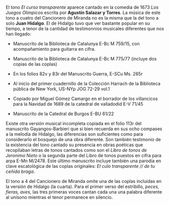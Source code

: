El tono *El curso transparente* aparece cantado en la comedia de 1673
*Los Juegos Olímpicos* escrita por **Agustín Salazar y Torres**. La
música de este tono a cuatro del Cancionero de Miranda no es la misma
que la del tono a solo **Juan Hidalgo**. El de Hidalgo tuvo que ver
bastante popular en su tiempo, a tenor de la cantidad de testimonnios
musicales diferentes que nos han llegado:

-   Manuscrito de la Biblioteca de Catalunya E-Bc M 759/15, con
    acompañamiento para guitarra en cifra.

-   Manuscrito de la Biblioteca de Catalunya E-Bc M 775/77 (incluye dos
    copias de las coplas)

-   En los folios 82v y 83r del Manuscrito Guerra, E-SCu Ms. 265r

-   Al inicio del primer cuadernillo de la Colección Harrach de la
    Biblioteca pública de New York, US-NYp JOG 72-29 vol.1

-   Copiado por Miguel Gómez Camargo en el borrador de los villancicos
    para la Navidad de 1689 de la catedral de valladodid E-V 71/45

-   Manuscrito de la Catedral de Burgos E-BU 61/22

Existe otra versión musical incompleta copiada en el folio 113r del
manuscrito Gayangos-Barbieri que si bien recuerda en sus ocho compases a
la melodía de Hidalgo, las diferencias son suficientes como para
considerarlo el bosquejo de una obra diferente. Son también testimonio
de la existencia del tono cantado su presencia en obras poéticas que
recopilaban letras de tonos cantados como son el *Libro de tonos de
Jeronimo Nieto* o la segunda parte del Libro de tonos puestos en cifra
para arpa E-Mn M/2478. Este último manuscrito incluye también una
parodia en clave escatológica de las coplas originales: *El culo
transparente // de tu ceñida braga*.

El tono a 4 del Cancionero de Miranda omite una de las coplas incluidas
en la versión de Hidalgo (la cuarta). Para el primer verso del
estribillo, *peces, fieras, aves*, las tres primeras voces cantan cada
una una palabra diferente al unísono mientras el tenor permanece en
silencio.
